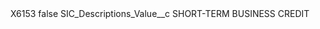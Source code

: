 <?xml version="1.0" encoding="UTF-8"?>
<CustomMetadata xmlns="http://soap.sforce.com/2006/04/metadata" xmlns:xsi="http://www.w3.org/2001/XMLSchema-instance" xmlns:xsd="http://www.w3.org/2001/XMLSchema">
    <label>X6153</label>
    <protected>false</protected>
    <values>
        <field>SIC_Descriptions_Value__c</field>
        <value xsi:type="xsd:string">SHORT-TERM BUSINESS CREDIT</value>
    </values>
</CustomMetadata>
